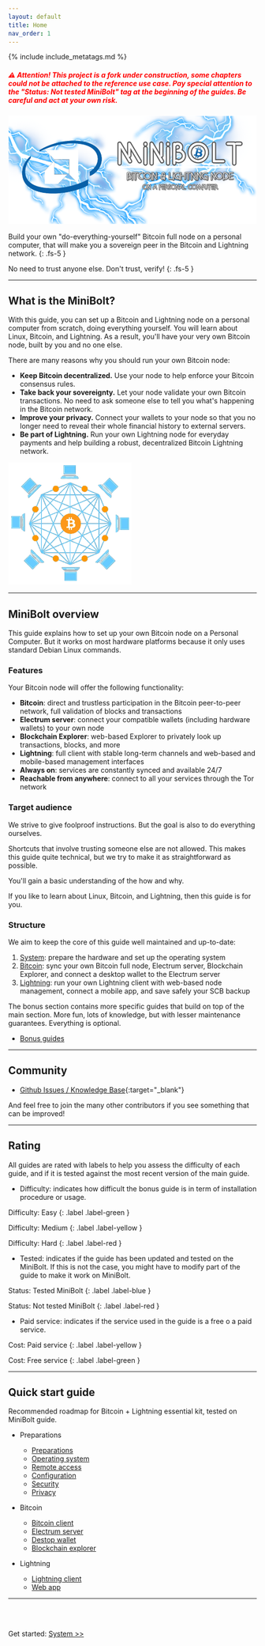 ```yaml
---
layout: default
title: Home
nav_order: 1
---
```

<!-- markdownlint-disable MD014 MD022 MD025 MD033 MD040 -->
{% include include_metatags.md %}

##### <span style="color:red">⚠️ Attention! This project is a fork under construction, some chapters could not be attached to the reference use case. Pay special attention to the **"Status: Not tested MiniBolt"** tag at the beginning of the guides. Be careful and act at your own risk.</span>

![MiniBolt Logo](images/minibolt-home-screen.png)

Build your own "do-everything-yourself" Bitcoin full node on a personal computer, that will make you a sovereign peer in the Bitcoin and Lightning network.
{: .fs-5 }

No need to trust anyone else. Don't trust, verify!
{: .fs-5 }

---

## What is the MiniBolt?

With this guide, you can set up a Bitcoin and Lightning node on a personal computer from scratch, doing everything yourself.
You will learn about Linux, Bitcoin, and Lightning.
As a result, you'll have your very own Bitcoin node, built by you and no one else.

There are many reasons why you should run your own Bitcoin node:

* **Keep Bitcoin decentralized.** Use your node to help enforce your Bitcoin consensus rules.
* **Take back your sovereignty.** Let your node validate your own Bitcoin transactions. No need to ask someone else to tell you what's happening in the Bitcoin network.
* **Improve your privacy.** Connect your wallets to your node so that you no longer need to reveal their whole financial history to external servers.
* **Be part of Lightning.** Run your own Lightning node for everyday payments and help building a robust, decentralized Bitcoin Lightning network.

![Bitcoin Network](images/bitcoin-network-small.png)

---

## MiniBolt overview

This guide explains how to set up your own Bitcoin node on a Personal Computer.
But it works on most hardware platforms because it only uses standard Debian Linux commands.

### Features

Your Bitcoin node will offer the following functionality:

* **Bitcoin**: direct and trustless participation in the Bitcoin peer-to-peer network, full validation of blocks and transactions
* **Electrum server**: connect your compatible wallets (including hardware wallets) to your own node
* **Blockchain Explorer**: web-based Explorer to privately look up transactions, blocks, and more
* **Lightning**: full client with stable long-term channels and web-based and mobile-based management interfaces
* **Always on**: services are constantly synced and available 24/7
* **Reachable from anywhere**: connect to all your services through the Tor network

### Target audience

We strive to give foolproof instructions. But the goal is also to do everything ourselves.

Shortcuts that involve trusting someone else are not allowed. This makes this guide quite technical, but we try to make it as straightforward as possible.

You'll gain a basic understanding of the how and why.

If you like to learn about Linux, Bitcoin, and Lightning, then this guide is for you.

### Structure

We aim to keep the core of this guide well maintained and up-to-date:

1. [System](guide/system/index.md): prepare the hardware and set up the operating system
1. [Bitcoin](guide/bitcoin/index.md): sync your own Bitcoin full node, Electrum server, Blockchain Explorer, and connect a desktop wallet to the Electrum server
1. [Lightning](guide/lightning/index.md): run your own Lightning client with web-based node management, connect a mobile app, and save safely your SCB backup

The bonus section contains more specific guides that build on top of the main section.
More fun, lots of knowledge, but with lesser maintenance guarantees.
Everything is optional.

* [Bonus guides](guide/bonus/index.md)

---

## Community

* [Github Issues / Knowledge Base](https://github.com/twofaktor/minibolt/issues){:target="_blank"}

And feel free to join the many other contributors if you see something that can be improved!

---

## Rating

All guides are rated with labels to help you assess the difficulty of each guide, and if it is tested against the most recent version of the main guide.

* Difficulty: indicates how difficult the bonus guide is in term of installation procedure or usage.

Difficulty: Easy
{: .label .label-green }

Difficulty: Medium
{: .label .label-yellow }

Difficulty: Hard
{: .label .label-red }

* Tested: indicates if the guide has been updated and tested on the MiniBolt. If this is not the case, you might have to modify part of the guide to make it work on MiniBolt.

Status: Tested MiniBolt
{: .label .label-blue }

Status: Not tested MiniBolt
{: .label .label-red }

* Paid service: indicates if the service used in the guide is a free o a paid service.

Cost: Paid service
{: .label .label-yellow }

Cost: Free service
{: .label .label-green }

---

## Quick start guide

Recommended roadmap for Bitcoin + Lightning essential kit, tested on MiniBolt guide.

* Preparations

  * [Preparations](guide/system/preparations.md)
  * [Operating system](guide/system/operating-system.md)
  * [Remote access](guide/system/remote-access.md)
  * [Configuration](guide/system/configuration.md)
  * [Security](guide/system/security.md)
  * [Privacy](guide/system/privacy.md)

* Bitcoin

  * [Bitcoin client](guide/bitcoin/bitcoin-client.md)
  * [Electrum server](guide/bitcoin/electrum-server.md)
  * [Destop wallet](guide/bitcoin/desktop-wallet.md)
  * [Blockchain explorer](guide/bitcoin/blockchain-explorer.md)

* Lightning

  * [Lightning client](guide/lightning/lightning-client.md)
  * [Web app](guide/lightning/web-app.md)

---

<br /><br />

Get started: [System >>](guide/system/index.md)
